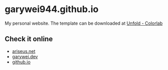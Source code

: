 # garywei944.github.io

My personal website. The template can be downloaded at [Unfold - Colorlab](https://colorlib.com/wp/template/unfold/)

## Check it online
* [ariseus.net](https://www.ariseus.net)
* [garywei.dev](https://www.garywei.dev)
* [github.io](https://garywei944.github.io)
